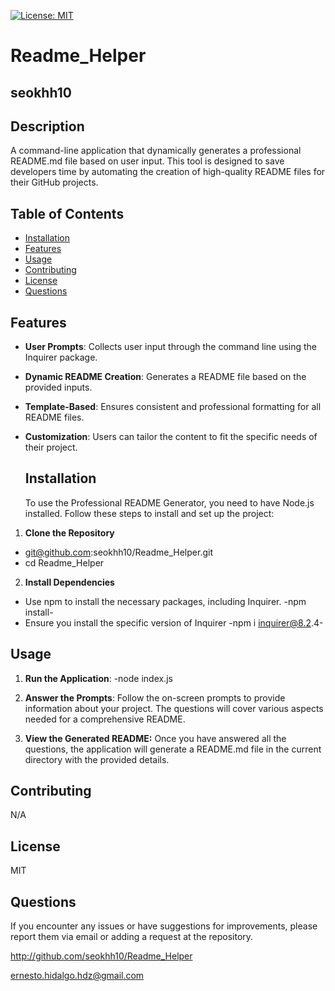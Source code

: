 
  [![License: MIT](https://img.shields.io/badge/license-MIT-green)](https://opensource.org/licenses/MIT)
  # Readme_Helper
  ## seokhh10


  ## Description

  A command-line application that dynamically generates a professional README.md file based on user input. This tool is designed to save developers time by automating the creation of high-quality README files for their GitHub projects.

  ## Table of Contents
  * [Installation](#installation)
  * [Features](#features)
  * [Usage](#usage)
  * [Contributing](#contributing)
  * [License](#license)
  * [Questions](#questions)

  ## Features

- **User Prompts**: Collects user input through the command line using the Inquirer package.
- **Dynamic README Creation**: Generates a README file based on the provided inputs.
- **Template-Based**: Ensures consistent and professional formatting for all README files.
- **Customization**: Users can tailor the content to fit the specific needs of their project.


  ## Installation

  To use the Professional README Generator, you need to have Node.js installed. Follow these steps to install and set up the project:

1. **Clone the Repository**
  - git@github.com:seokhh10/Readme_Helper.git
  - cd Readme_Helper

2. **Install Dependencies**
  - Use npm to install the necessary packages, including Inquirer.
   -npm install-
  - Ensure you install the specific version of Inquirer
   -npm i inquirer@8.2.4-

  ## Usage

  1. **Run the Application**:
 -node index.js

 2. **Answer the Prompts**:
 Follow the on-screen prompts to provide information about your project. The questions will cover various aspects needed for a comprehensive README.

 3. **View the Generated README:**
 Once you have answered all the questions, the application will generate a README.md file in the current directory with the provided details.

  ## Contributing

  N/A

  ## License

  MIT

  ## Questions

  If you encounter any issues or have suggestions for improvements, please report them via email or adding a request at the repository.

  http://github.com/seokhh10/Readme_Helper


  ernesto.hidalgo.hdz@gmail.com


